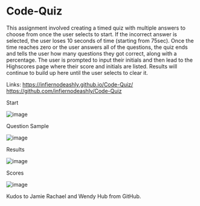 # Code-Quiz
This assignment involved creating a timed quiz with multiple answers to choose from once the user selects to start. If the incorrect answer is selected, the user loses 10 seconds of time (starting from 75sec). Once the time reaches zero or the user answers all of the questions, the quiz ends and tells the user how many questions they got correct, along with a percentage. The user is prompted to input their initials and then lead to the Highscores page where their score and initials are listed. Results will continue to build up here until the user selects to clear it.  

Links: 
https://infiernodeashly.github.io/Code-Quiz/
https://github.com/infiernodeashly/Code-Quiz

Start

![image](https://user-images.githubusercontent.com/68360119/92671948-9174b980-f2e5-11ea-864c-be97d599cfad.png)

Question Sample

![image](https://user-images.githubusercontent.com/68360119/92671981-a94c3d80-f2e5-11ea-9f42-6ffe80b99e12.png)

Results

![image](https://user-images.githubusercontent.com/68360119/92672091-e6b0cb00-f2e5-11ea-8ecc-153db30de4ba.png)

Scores

![image](https://user-images.githubusercontent.com/68360119/92672028-bcf7a400-f2e5-11ea-8182-05c7fcac68d9.png)





Kudos to Jamie Rachael and Wendy Hub from GitHub. 
